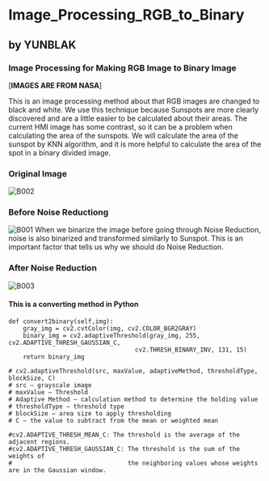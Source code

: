 # Image_Processing_RGB_to_Binary
## by YUNBLAK
### Image Processing for Making RGB Image to Binary Image

[**IMAGES ARE FROM NASA**]

This is an image processing method about that RGB images are changed to black and white. We use this technique because Sunspots are more clearly discovered and are a little easier to be calculated about their areas. The current HMI image has some contrast, so it can be a problem when calculating the area of the sunspots. We will calculate the area of the sunspot by KNN algorithm, and it is more helpful to calculate the area of the spot in a binary divided image.

### Original Image
![B002](https://user-images.githubusercontent.com/87653966/127762718-1305beb3-c8a4-4415-82b4-05b2831cc946.png)

### Before Noise Reductiong
![B001](https://user-images.githubusercontent.com/87653966/127762724-a1d69f03-f4c7-4ebd-b2c1-8f0e2dc0b929.png)
When we binarize the image before going through Noise Reduction, noise is also binarized and transformed similarly to Sunspot. This is an important factor that tells us why we should do Noise Reduction.

### After Noise Reduction
![B003](https://user-images.githubusercontent.com/87653966/127762722-dcaf38cc-5d8a-4c2b-b04a-4b3323b765bf.png)

#### This is a converting method in Python
    def convert2binary(self,img):
        gray_img = cv2.cvtColor(img, cv2.COLOR_BGR2GRAY)
        binary_img = cv2.adaptiveThreshold(gray_img, 255, cv2.ADAPTIVE_THRESH_GAUSSIAN_C,
                                       cv2.THRESH_BINARY_INV, 131, 15)
        return binary_img 
    
    # cv2.adaptiveThreshold(src, maxValue, adaptiveMethod, thresholdType, blockSize, C)
    # src – grayscale image
    # maxValue – Threshold
    # Adaptive Method – calculation method to determine the holding value
    # thresholdType – threshold type
    # blockSize – area size to apply thresholding
    # C – the value to subtract from the mean or weighted mean
    
    #cv2.ADAPTIVE_THRESH_MEAN_C: The threshold is the average of the adjacent regions.
    #cv2.ADAPTIVE_THRESH_GAUSSIAN_C: The threshold is the sum of the weights of 
    #                                the neighboring values whose weights are in the Gaussian window.
    

